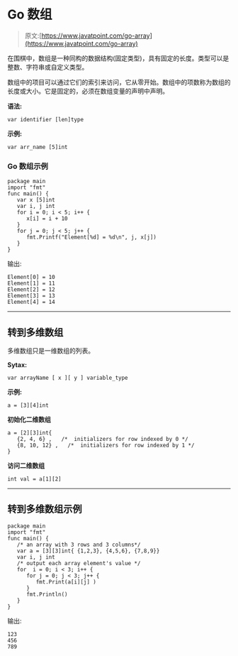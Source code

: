 # Go 数组

> 原文:[https://www.javatpoint.com/go-array](https://www.javatpoint.com/go-array)

在围棋中，数组是一种同构的数据结构(固定类型)，具有固定的长度。类型可以是整数、字符串或自定义类型。

数组中的项目可以通过它们的索引来访问，它从零开始。数组中的项数称为数组的长度或大小。它是固定的，必须在数组变量的声明中声明。

**语法:**

```
var identifier [len]type

```

**示例:**

```
var arr_name [5]int

```

### Go 数组示例

```
package main
import "fmt"
func main() {
   var x [5]int
   var i, j int
   for i = 0; i < 5; i++ {
      x[i] = i + 10
   }
   for j = 0; j < 5; j++ {
      fmt.Printf("Element[%d] = %d\n", j, x[j])
   }
}

```

输出:

```
Element[0] = 10
Element[1] = 11
Element[2] = 12
Element[3] = 13
Element[4] = 14

```

* * *

## 转到多维数组

多维数组只是一维数组的列表。

**Sytax:**

```
var arrayName [ x ][ y ] variable_type

```

**示例:**

```
a = [3][4]int

```

**初始化二维数组**

```
a = [2][3]int{  
   {2, 4, 6} ,   /*  initializers for row indexed by 0 */
   {8, 10, 12} ,   /*  initializers for row indexed by 1 */
}

```

**访问二维数组**

```
int val = a[1][2]

```

* * *

## 转到多维数组示例

```
package main
import "fmt"
func main() {
   /* an array with 3 rows and 3 columns*/
   var a = [3][3]int{ {1,2,3}, {4,5,6}, {7,8,9}}
   var i, j int
   /* output each array element's value */
   for  i = 0; i < 3; i++ {
      for j = 0; j < 3; j++ {
         fmt.Print(a[i][j] )
      }
      fmt.Println()
   }
}

```

输出:

```
123
456
789

```